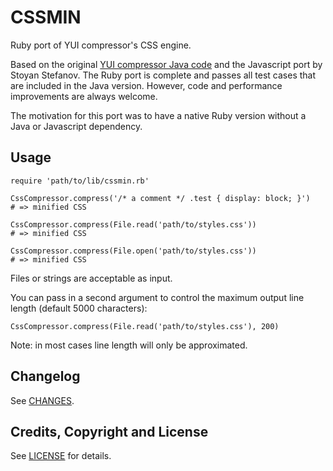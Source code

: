 # CSSMIN
Ruby port of YUI compressor's CSS engine.

Based on the original [YUI compressor Java code](https://github.com/yui/yuicompressor) and the Javascript port by Stoyan Stefanov. The Ruby port is complete and passes all test cases that are included in the Java version. However, code and performance improvements are always welcome.

The motivation for this port was to have a native Ruby version without a Java or Javascript dependency.

## Usage

    require 'path/to/lib/cssmin.rb'
    
    CssCompressor.compress('/* a comment */ .test { display: block; }')
    # => minified CSS
    
    CssCompressor.compress(File.read('path/to/styles.css'))
    # => minified CSS
    
    CssCompressor.compress(File.open('path/to/styles.css'))
    # => minified CSS

Files or strings are acceptable as input.

You can pass in a second argument to control the maximum output line length (default 5000 characters):

    CssCompressor.compress(File.read('path/to/styles.css'), 200)

Note: in most cases line length will only be approximated.

## Changelog
See [CHANGES](https://github.com/matthiassiegel/cssmin/blob/master/CHANGES.md).

## Credits, Copyright and License
See [LICENSE](https://github.com/matthiassiegel/cssmin/blob/master/LICENSE.md) for details.
